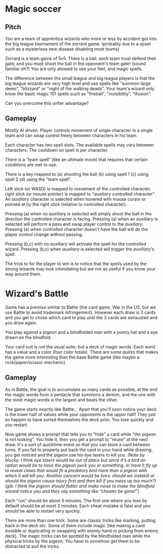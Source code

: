 # Magic soccer

## Pitch

You are a team of apprentice wizards who more or less by accident got into
the big league tournament of the zorrard game. (probably due to a upset such
as a mysterious new disease disabling most teams)

Zorrard is a team game of 5v5. There is a ball, each team must defend their
gate, and you must shoot the ball in the opponent's team gate! (sound
familiar eh?) You are only allowed to use your feet, and magic spells.

The difference between the small league and big league players is that the
big league wizards are very high level and use spells like "summon large demo",
"blizzard" or "night of the walking deads". Your team's wizard only know
the basic magic 101 spells such as "fireball", "invisibility", "illusion".

Can you overcome this unfair advantage?

## Gameplay

Mostly AI driven. Player controls movement of single character in a single
team and can swap control freely between characters in his team.

Each character has two spell slots. The available spells may vary between
characters. The cooldown on spell is per character.

There is a "team spell" (like an ultimate move) that requires that certain
conditions are met to use.

There is a key mapped to (a) shooting the ball (b) using spell 1 (c) using
spell 2 (d) using the "team spell".

Left stick (or WASD) is mapped to movement of the controlled character, right
stick (or mouse pointer) is mapped to "_auxiliary_ controlled character". An
_auxiliary_ character is selected when hovered with mouse cursor or pointed
at by the right stick (relative to controlled character).

Pressing (a) when no _auxiliary_ is selected will simply shoot the ball in
the direction the controlled character is facing. Pressing (a) when an
_auxiliary_ is selected will perform a pass and swap player control to the
_auxiliary_. Pressing (a) when controlled character doesn't have the ball
will do the player control change without passing.

Pressing (b,c) with no _auxiliary_ will activate the spell for the controlled
wizard. Pressing (b,c) when _auxiliary_ is selected will trigger the
_auxiliary_'s spell.

The trick to for the player to win is to notice that the spells used by the
strong wizards may look intimidating but are not as useful if you know your
way around them.


# Wizard's Battle

Game has a premise similar to Battle (the card game, War in the US, but we
use Battle to avoid trademark infringement). However each draw is 3 cards and
you get to chose which card to play until the 3 cards are exhausted and you
draw again.

You play against a pigeon and a blindfolded man with a pointy hat and a eye
drawn on the blindfold.

Your card suit is not the usual suite, but a deck of magic words. Each word
has a value and a color (four color totals). There are some quirks that makes
the game more interesting than the base Battle game (like maybe a
rock/paper/scissor mechanic).

## Gameplay

As in Battle, the goal is to accumulate as many cards as possible, at the end
the magic words form a pentacle that summons a demon, and the one with the
most magic words is the largest and beats the other.

The game starts exactly like Battle... Apart that you'll soon notice your
deck is the lower half of values while your opponents is the upper half! They
just so happen to have sorted themselves the deck prior. You lose quickly and
you restart.

Now game shows a prompt that tells you to "hide" a card while "the pigeon is
not looking". You hide it, then you get a prompt to "reuse" at the next draw.
It's a sort of quicktime event so that you can store a card between turns. If
you fail to properly put back the card in your hand while drawing, you get
noticed and the pigeon use his eye lasers to kill you. *(Note by blucky: I think eye lasers would be out of place but since it's a bird an option would be to have the pigeon peck you or something, or have it fly up to reveal claws that would fit a predatory bird more than a pigeon with which it will kill you.
Another concern would be lives: should we instakill or should the pigeon cause injury first and then kill if you mess up too much?)*
*(gib: I think the pigeon should flutter and make noise to make the blindfold wizard notice you and they say something like "cheater be gone!")*

Each "run" should be about 5 minutes. The first one where you lose by default should be at most 2 minutes. Each cheat mistake is fatal and you should be able to restart very quickly.

There are more than one trick. Some are classic tricks like marking, putting
back in the deck etc. Some of them include magic (like making a card
invisible or duplicating or swapping with enemy hand or picking from enemy
deck). The magic tricks can be spotted by the blindfolded man while the
physical tricks by the pigeon. You have to somehow get them to be distracted
to pull the tricks.
